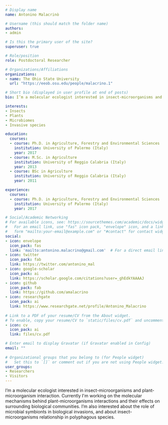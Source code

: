 ```yaml
---
# Display name
name: Antonino Malacrinò

# Username (this should match the folder name)
authors:
- admin

# Is this the primary user of the site?
superuser: true

# Role/position
role: Postdoctoral Researcher

# Organizations/Affiliations
organizations:
- name: The Ohio State University
  url: "https://eeob.osu.edu/people/malacrino.1"

# Short bio (displayed in user profile at end of posts)
bio: I’m a molecular ecologist interested in insect-microorganisms and plant-microorganism interaction.

interests:
- Insects
- Plants
- Microbiomes
- Invasive species

education:
  courses:
  - course: Ph.D. in Agriculture, Forestry and Environmental Sciences
    institution: University of Palermo (Italy)
    year: 2017
  - course: M.Sc. in Agriculture
    institution: University of Reggio Calabria (Italy)
    year: 2013
  - course: BSc in Agriculture
    institution: University of Reggio Calabria (Italy)
    year: 2011

experience:
  courses:
  - course: Ph.D. in Agriculture, Forestry and Environmental Sciences
    institution: University of Palermo (Italy)
    year: 2017

# Social/Academic Networking
# For available icons, see: https://sourcethemes.com/academic/docs/widgets/#icons
#   For an email link, use "fas" icon pack, "envelope" icon, and a link in the
#   form "mailto:your-email@example.com" or "#contact" for contact widget.
social:
- icon: envelope
  icon_pack: fas
  link: 'mailto:antonino.malacrino@gmail.com'  # For a direct email link, use "mailto:antonino.malacrino@gmail.com".
- icon: twitter
  icon_pack: fab
  link: https://twitter.com/antonino_mal
- icon: google-scholar
  icon_pack: ai
  link: https://scholar.google.com/citations?user=_ghEdkYAAAAJ
- icon: github
  icon_pack: fab
  link: https://github.com/amalacrino
- icon: researchgate
  icon_pack: ai
  link: https://www.researchgate.net/profile/Antonino_Malacrino
  
# Link to a PDF of your resume/CV from the About widget.
# To enable, copy your resume/CV to `static/files/cv.pdf` and uncomment the lines below.  
- icon: cv
  icon_pack: ai
  link: files/cv.pdf

# Enter email to display Gravatar (if Gravatar enabled in Config)
email: ""
  
# Organizational groups that you belong to (for People widget)
#   Set this to `[]` or comment out if you are not using People widget.  
user_groups:
- Researchers
- Visitors
---
```



I’m a molecular ecologist interested in insect-microorganisms and plant-microorganism interaction. Currently I'm working on the molecular mechanisms behind plant-microorganisms interactions and their effects on surrounding biological communities. I’m also interested about the role of microbial symbionts in biological invasions, and about insect-microorganisms relationship in polyphagous species.

